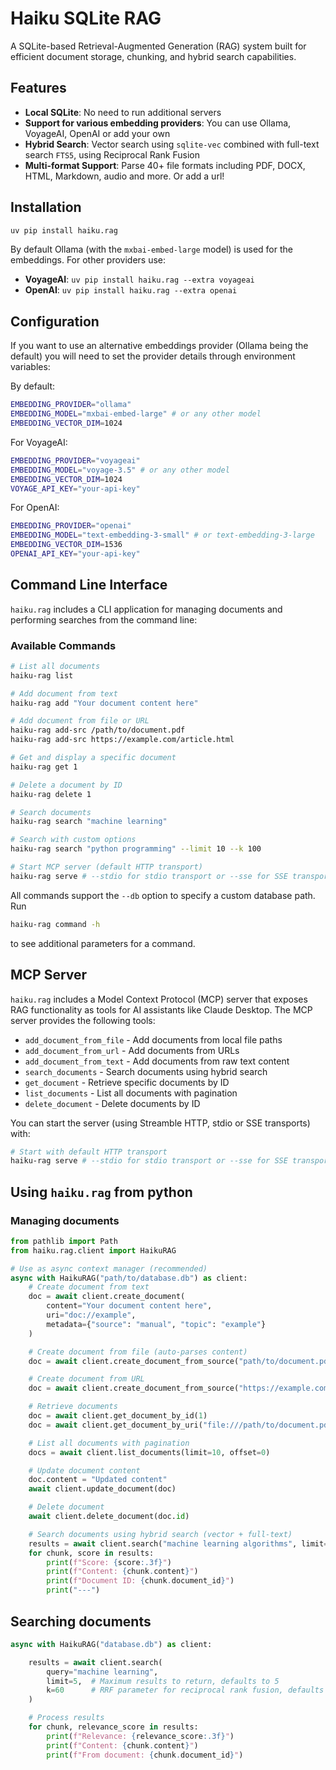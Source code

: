 # Haiku SQLite RAG

A SQLite-based Retrieval-Augmented Generation (RAG) system built for efficient document storage, chunking, and hybrid search capabilities.

## Features
- **Local SQLite**: No need to run additional servers
- **Support for various embedding providers**: You can use Ollama, VoyageAI, OpenAI or add your own
- **Hybrid Search**: Vector search using `sqlite-vec` combined with full-text search `FTS5`, using Reciprocal Rank Fusion
- **Multi-format Support**: Parse 40+ file formats including PDF, DOCX, HTML, Markdown, audio and more. Or add a url!

## Installation

```bash
uv pip install haiku.rag
```

By default Ollama (with the `mxbai-embed-large` model) is used for the embeddings.
For other providers use:

- **VoyageAI**: `uv pip install haiku.rag --extra voyageai`
- **OpenAI**: `uv pip install haiku.rag --extra openai`

## Configuration

If you want to use an alternative embeddings provider (Ollama being the default) you will need to set the provider details through environment variables:

By default:

```bash
EMBEDDING_PROVIDER="ollama"
EMBEDDING_MODEL="mxbai-embed-large" # or any other model
EMBEDDING_VECTOR_DIM=1024
```

For VoyageAI:
```bash
EMBEDDING_PROVIDER="voyageai"
EMBEDDING_MODEL="voyage-3.5" # or any other model
EMBEDDING_VECTOR_DIM=1024
VOYAGE_API_KEY="your-api-key"
```

For OpenAI:
```bash
EMBEDDING_PROVIDER="openai"
EMBEDDING_MODEL="text-embedding-3-small" # or text-embedding-3-large
EMBEDDING_VECTOR_DIM=1536
OPENAI_API_KEY="your-api-key"
```

## Command Line Interface

`haiku.rag` includes a CLI application for managing documents and performing searches from the command line:

### Available Commands

```bash
# List all documents
haiku-rag list

# Add document from text
haiku-rag add "Your document content here"

# Add document from file or URL
haiku-rag add-src /path/to/document.pdf
haiku-rag add-src https://example.com/article.html

# Get and display a specific document
haiku-rag get 1

# Delete a document by ID
haiku-rag delete 1

# Search documents
haiku-rag search "machine learning"

# Search with custom options
haiku-rag search "python programming" --limit 10 --k 100

# Start MCP server (default HTTP transport)
haiku-rag serve # --stdio for stdio transport or --sse for SSE transport
```

All commands support the `--db` option to specify a custom database path. Run
```bash
haiku-rag command -h
```
to see additional parameters for a command.

## MCP Server

`haiku.rag` includes a Model Context Protocol (MCP) server that exposes RAG functionality as tools for AI assistants like Claude Desktop. The MCP server provides the following tools:

- `add_document_from_file` - Add documents from local file paths
- `add_document_from_url` - Add documents from URLs
- `add_document_from_text` - Add documents from raw text content
- `search_documents` - Search documents using hybrid search
- `get_document` - Retrieve specific documents by ID
- `list_documents` - List all documents with pagination
- `delete_document` - Delete documents by ID

You can start the server (using Streamble HTTP, stdio or SSE transports) with:

```bash
# Start with default HTTP transport
haiku-rag serve # --stdio for stdio transport or --sse for SSE transport
```

## Using `haiku.rag` from python

### Managing documents

```python
from pathlib import Path
from haiku.rag.client import HaikuRAG

# Use as async context manager (recommended)
async with HaikuRAG("path/to/database.db") as client:
    # Create document from text
    doc = await client.create_document(
        content="Your document content here",
        uri="doc://example",
        metadata={"source": "manual", "topic": "example"}
    )

    # Create document from file (auto-parses content)
    doc = await client.create_document_from_source("path/to/document.pdf")

    # Create document from URL
    doc = await client.create_document_from_source("https://example.com/article.html")

    # Retrieve documents
    doc = await client.get_document_by_id(1)
    doc = await client.get_document_by_uri("file:///path/to/document.pdf")

    # List all documents with pagination
    docs = await client.list_documents(limit=10, offset=0)

    # Update document content
    doc.content = "Updated content"
    await client.update_document(doc)

    # Delete document
    await client.delete_document(doc.id)

    # Search documents using hybrid search (vector + full-text)
    results = await client.search("machine learning algorithms", limit=5)
    for chunk, score in results:
        print(f"Score: {score:.3f}")
        print(f"Content: {chunk.content}")
        print(f"Document ID: {chunk.document_id}")
        print("---")
```

## Searching documents

```python
async with HaikuRAG("database.db") as client:

    results = await client.search(
        query="machine learning",
        limit=5,  # Maximum results to return, defaults to 5
        k=60      # RRF parameter for reciprocal rank fusion, defaults to 60
    )

    # Process results
    for chunk, relevance_score in results:
        print(f"Relevance: {relevance_score:.3f}")
        print(f"Content: {chunk.content}")
        print(f"From document: {chunk.document_id}")
```
